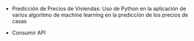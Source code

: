 + Predicción de Precios de Viviendas: Uso de Python en la aplicación de varios algoritmo de machine learning en la predicción de los precios de casas

+ Consumir API 
